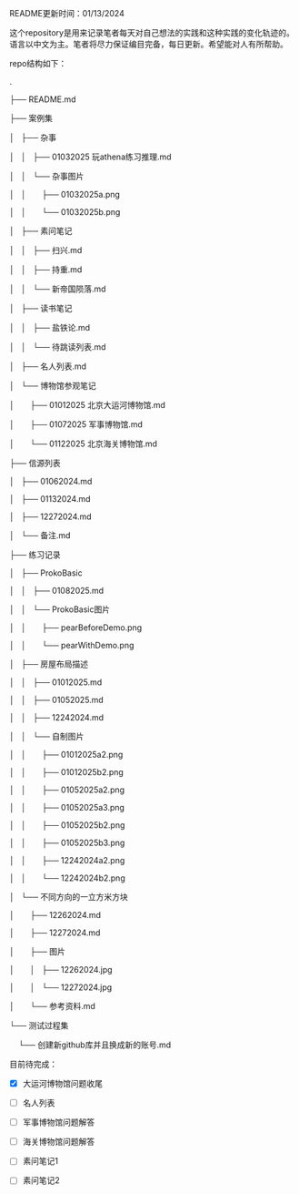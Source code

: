 README更新时间：01/13/2024

这个repository是用来记录笔者每天对自己想法的实践和这种实践的变化轨迹的。语言以中文为主。笔者将尽力保证编目完备，每日更新。希望能对人有所帮助。

repo结构如下：

.

├── README.md

├── 案例集

│   ├── 杂事

│   │   ├── 01032025 玩athena练习推理.md

│   │   └── 杂事图片

│   │       ├── 01032025a.png

│   │       └── 01032025b.png

│   ├── 素问笔记

│   │   ├── 扫兴.md

│   │   ├── 持重.md

│   │   └── 新帝国陨落.md

│   ├── 读书笔记

│   │   ├── 盐铁论.md

│   │   └── 待跳读列表.md

│   ├── 名人列表.md

│   └── 博物馆参观笔记

│       ├── 01012025 北京大运河博物馆.md

│       ├── 01072025 军事博物馆.md

│       └── 01122025 北京海关博物馆.md

├── 信源列表

│   ├── 01062024.md

│   ├── 01132024.md

│   ├── 12272024.md

│   └── 备注.md

├── 练习记录

│   ├── ProkoBasic

│   │   ├── 01082025.md

│   │   └── ProkoBasic图片

│   │       ├── pearBeforeDemo.png

│   │       └── pearWithDemo.png

│   ├── 房屋布局描述

│   │   ├── 01012025.md

│   │   ├── 01052025.md

│   │   ├── 12242024.md

│   │   └── 自制图片

│   │       ├── 01012025a2.png

│   │       ├── 01012025b2.png

│   │       ├── 01052025a2.png

│   │       ├── 01052025a3.png

│   │       ├── 01052025b2.png

│   │       ├── 01052025b3.png

│   │       ├── 12242024a2.png

│   │       └── 12242024b2.png

│   └── 不同方向的一立方米方块

│       ├── 12262024.md

│       ├── 12272024.md

│       ├── 图片

│       │   ├── 12262024.jpg

│       │   └── 12272024.jpg

│       └── 参考资料.md

└── 测试过程集

    └── 创建新github库并且换成新的账号.md


目前待完成：
- [x] 大运河博物馆问题收尾
- [ ] 名人列表
- [ ] 军事博物馆问题解答
- [ ] 海关博物馆问题解答
- [ ] 素问笔记1
- [ ] 素问笔记2



